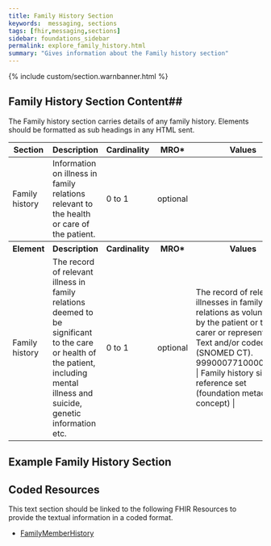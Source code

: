 ```yaml
---
title: Family History Section
keywords:  messaging, sections
tags: [fhir,messaging,sections]
sidebar: foundations_sidebar
permalink: explore_family_history.html
summary: "Gives information about the Family history section"
---
```


{% include custom/section.warnbanner.html %}

## Family History Section Content##
The Family history section carries details of any family history. Elements should be formatted as sub headings in any HTML sent.
 
<table style="width:100%;max-width: 100%;">
	<thead>
		<tr>
			<th width="18%">Section</th>
			<th width="30%">Description</th>
			<th width="11%">Cardinality</th>
			<th width="11%">MRO*</th>
			<th width="30%">Values</th>
		</tr>
	</thead>
 <tbody>
  <tr>
   <td>Family history</td>
   <td>Information on illness in family relations relevant to the health or care of the patient.</td>
   <td>0 to 1</td>
   <td>optional</td>
   <td>&nbsp;</td>
  </tr>
		<tr>
			<th>Element</th>
			<th>Description</th>
			<th>Cardinality</th>
			<th>MRO*</th>
			<th>Values</th>
		</tr>
  <tr>
   <td>Family history</td>
   <td>The record of relevant illness in family relations deemed to be significant to the care or health of the patient, including mental illness and suicide, genetic information etc.</td>
   <td>0 to 1</td>
   <td>optional</td>
   <td>The record of relevant illnesses in family relations as volunteered by the patient or their carer or representative. Text and/or coded text (SNOMED CT). 999000771000000106 | Family history simple reference set (foundation metadata concept) |</td>
  </tr>
 </tbody>
</table>

##  Example Family History Section ##

<script src="https://gist.github.com/IOPS-DEV/b279b3ea09bf124c357405345f27b28c.js"></script>

## Coded Resources ##

This text section should be linked to the following FHIR Resources to provide the textual information in a coded format.

- [FamilyMemberHistory](build_familymemberhistorys.html)






